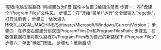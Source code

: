 1更改电脑安装路径
 	1将桌面改为F盘 属性->位置
	2编辑注册表
	步骤一：在F盘建个“Program Files”文件夹。
	步骤二：在“开始”菜单/“运行”命令里输入“regedit”，打开注册表；
	步骤三：依次进入HKEY_LOCAL_MACHINE/Software/Microsoft/Windows/CurrentVersion；
	步骤四：在界面右窗里分别双击ProgramFilesDir和ProgramFilesPath;
	步骤五：在数值数据框里将默认路径C:/Program Files改为自己的新路径“F:/Program Files”
	步骤六：单击“确定”按钮。
	步骤七：重新启动